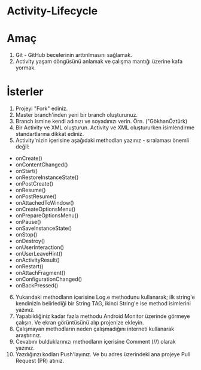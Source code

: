 # Activity-Lifecycle

# Amaç

1. Git - GitHub becelerinin arttırılmasını sağlamak.
2. Activity yaşam döngüsünü anlamak ve çalışma mantığı üzerine kafa yormak.

# İsterler

1. Projeyi "Fork" ediniz.
2. Master branch'inden yeni bir branch oluşturunuz.
3. Branch ismine kendi adınızı ve soyadınızı verin. Örn. ("GökhanÖztürk)
4. Bir Activity ve XML oluşturun. Activity ve XML oluştururken isimlendirme standartlarına dikkat ediniz.
5. Activity'nizin içerisine aşağıdaki methodları yazınız - sıralaması önemli değil:
  * onCreate()
  * onContentChanged()
  * onStart()
  * onRestoreInstanceState()
  * onPostCreate()
  * onResume()
  * onPostResume()
  * onAttachedToWindow()
  * onCreateOptionsMenu()
  * onPrepareOptionsMenu()
  * onPause()
  * onSaveInstanceState()
  * onStop()
  * onDestroy()
  * onUserInteraction()
  * onUserLeaveHint()
  * onActivityResult()
  * onRestart()
  * onAttachFragment()
  * onConfigurationChanged()
  * onBackPressed()
6. Yukarıdaki methodların içerisine Log.e methodunu kullanarak; ilk string'e kendinizin belirlediği bir String TAG,
ikinci String'e ise method isimlerini yazınız.
7. Yapabildiğiniz kadar fazla methodu Android Monitor üzerinde görmeye çalışın. Ve ekran görüntüsünü alıp projenize ekleyin.
8. Çalışmayan methodların neden çalışmadığını interneti kullanarak araştırınız.
9. Cevabını bulduklarınızı methodların içerisine Comment (//) olarak yazınız.
10. Yazdığınzı kodları Push'layınız. Ve bu adres üzerindeki ana projeye Pull Request (PR) atınız.
